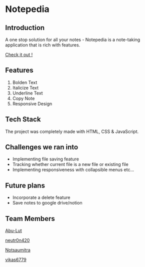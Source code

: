 # Notepedia 
## Introduction
 A one stop solution for all your notes - Notepedia is a note-taking application that is rich with features.
 
 [Check it out !](https://notepedia.netlify.app/)

## Features 

1. Bolden Text
2. Italicize Text
3. Underline Text
4. Copy Note 
5. Responsive Design

## Tech Stack
 The project was completely made with HTML, CSS & JavaScript.
 
## Challenges we ran into

- Implementing file saving feature 
- Tracking whether current file is a new file or existing file
- Implementing responsiveness with collapsible menus etc...

## Future plans
- Incorporate a delete feature 
- Save notes to google drive/notion

## Team Members

[Abu-Lut](https://github.com/Abu-Lut)

[neutr0n420](https://github.com/neutr0n420)

[Notsaumitra](https://github.com/Notsaumitra)

[vikas6779](https://github.com/vikas6779)

